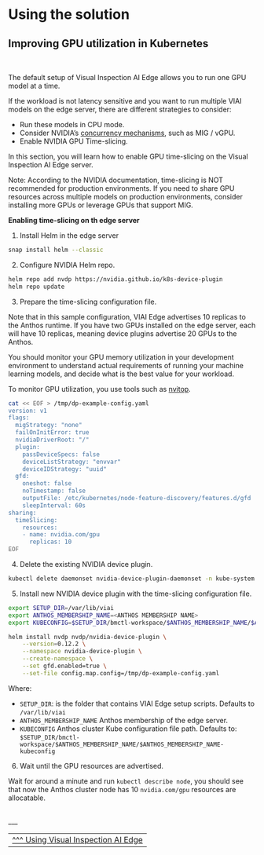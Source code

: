 # Using the solution

## Improving GPU utilization in Kubernetes

<br>

The default setup of Visual Inspection AI Edge allows you to run one GPU model at a time.

If the workload is not latency sensitive and you want to run multiple VIAI models on the edge server, there are different strategies to consider:
* Run these models in CPU mode.
* Consider NVIDIA’s [concurrency mechanisms](https://developer.nvidia.com/blog/improving-gpu-utilization-in-kubernetes/), such as MIG / vGPU.
* Enable NVIDIA GPU Time-slicing.

In this section, you will learn how to enable GPU time-slicing on the Visual Inspection AI Edge server.

Note: According to the NVIDIA documentation, time-slicing is NOT recommended for production environments. If you need to share GPU resources across multiple models on production environments, consider installing more GPUs or leverage GPUs that support MIG.

__Enabling time-slicing on th edge server__

1. Install Helm in the edge server

```bash
snap install helm --classic
```

2. Configure NVIDIA Helm repo.

```bash
helm repo add nvdp https://nvidia.github.io/k8s-device-plugin
helm repo update
```

3. Prepare the time-slicing configuration file.

Note that in this sample configuration, VIAI Edge advertises 10 replicas to the Anthos runtime. If you have two GPUs installed on the edge server, each will have 10 replicas, meaning device plugins advertise 20 GPUs to the Anthos.
 
You should monitor your GPU memory utilization in your development environment to understand actual requirements of running your machine learning models, and decide what is the best value for your workload. 

To monitor GPU utilization, you use tools such as [nvitop](https://github.com/XuehaiPan/nvitop).

```bash
cat << EOF > /tmp/dp-example-config.yaml
version: v1
flags:
  migStrategy: "none"
  failOnInitError: true
  nvidiaDriverRoot: "/"
  plugin:
    passDeviceSpecs: false
    deviceListStrategy: "envvar"
    deviceIDStrategy: "uuid"
  gfd:
    oneshot: false
    noTimestamp: false
    outputFile: /etc/kubernetes/node-feature-discovery/features.d/gfd
    sleepInterval: 60s
sharing:
  timeSlicing:
    resources:
    - name: nvidia.com/gpu
      replicas: 10
EOF
```

4. Delete the existing NVIDIA device plugin.

```bash
kubectl delete daemonset nvidia-device-plugin-daemonset -n kube-system
```

5. Install new NVIDIA device plugin with the time-slicing configuration file.

```bash
export SETUP_DIR=/var/lib/viai
export ANTHOS_MEMBERSHIP_NAME=<ANTHOS MEMBERSHIP NAME>
export KUBECONFIG=$SETUP_DIR/bmctl-workspace/$ANTHOS_MEMBERSHIP_NAME/$ANTHOS_MEMBERSHIP_NAME-kubeconfig

helm install nvdp nvdp/nvidia-device-plugin \
    --version=0.12.2 \
    --namespace nvidia-device-plugin \
    --create-namespace \
    --set gfd.enabled=true \
    --set-file config.map.config=/tmp/dp-example-config.yaml
```

Where:
* `SETUP_DIR`: is the folder that contains VIAI Edge setup scripts. Defaults to `/var/lib/viai`
* `ANTHOS_MEMBERSHIP_NAME` Anthos membership of the edge server.
* `KUBECONFIG` Anthos cluster Kube configuration file path. Defaults to: `$SETUP_DIR/bmctl-workspace/$ANTHOS_MEMBERSHIP_NAME/$ANTHOS_MEMBERSHIP_NAME-kubeconfig`

6. Wait until the GPU resources are advertised.

Wait for around a minute and run `kubectl describe node`, you should see that now the Anthos cluster node has 10 `nvidia.com/gpu` resources are allocatable.


<br>
___

<table width="100%">
<tr><td><a href="./useviai.md">^^^ Using Visual Inspection AI Edge</td></tr>
</table>



 